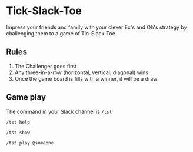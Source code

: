 # Tick-Slack-Toe

Impress your friends and family with your clever Ex's and Oh's strategy by
challenging them to a game of Tic-Slack-Toe.

## Rules

1. The Challenger goes first
2. Any three-in-a-row (horizontal, vertical, diagonal) wins
3. Once the game board is fills with a winner, it will be a draw

## Game play

The command in your Slack channel is `/tst`

```
/tst help
```

```
/tst show
```

```
/tst play @someone
```
